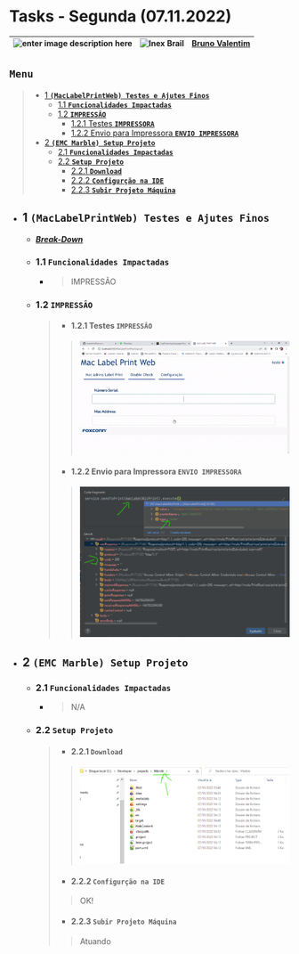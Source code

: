 # Tasks - Segunda (07.11.2022)

| ![enter image description here](https://www.foxconn.com.br/img/logo.png) | ![Inex Brail](https://www.inexbr.com.br/wp-content/uploads/2022/07/logo-inex-azul.png) | [Bruno Valentim](mailto:Bruno.Valentim@inex.com.br) |
| :----------------------------------------------------------------------- | :------------------------------------------------------------------------------------: | :-------------------------------------------------- |

## **`Menu`**  
> - [1 **`(MacLabelPrintWeb) Testes e Ajutes Finos`**](#1-Testes-e-Ajutes-Finos)  
>   - [1.1 **`Funcionalidades Impactadas`**](#12-Funcionalidades-Impactadas)  
>   - [1.2 **`IMPRESSÂO`**](#12-IMPRESSÂO)  
>     - [1.2.1 Testes **`IMPRESSORA`**](#121-Testes-LOGIN) 
>     - [1.2.2 Envio para Impressora **`ENVIO IMPRESSORA`**](#122-Envio-para-Impressora-ENVIO-IMPRESSORA)  
> - [2 **`(EMC Marble) Setup Projeto`**](#2-(EMC-Marble)-Configuração)  
>   - [2.1 **`Funcionalidades Impactadas`**](#21-Funcionalidades-Impactadas)  
>   - [2.2 **`Setup Projeto`**](#22-Setup-Projeto)  
>     - [2.2.1 **`Download`**](#221-Download) 
>     - [2.2.2 **`Configurção na IDE`**](#222-Configurção-na-IDE)  
>     - [2.2.3 **`Subir Projeto Máquina`**](#223-Subir-Projeto-Máquina)  
    
- ## 1 **`(MacLabelPrintWeb) Testes e Ajutes Finos`**  
  - _**[Break-Down](https://docs.google.com/spreadsheets/d/1mk-6tkrOC_l74kDBjqkk-3S-XsXkVOYIQLb1vwm_-wg/edit#gid=0)**_  
  - ### 1.1 **`Funcionalidades Impactadas`**  
    - > IMPRESSÃO
  - ### 1.2 **`IMPRESSÂO`**
    > - #### 1.2.1 Testes **`IMPRESSÂO`**  
      >>![](gif/impression_test.gif)
    > - #### 1.2.2 Envio para Impressora **`ENVIO IMPRESSORA`**  
      >>![](img/07112022/send_to_print.png)
- ## 2 **`(EMC Marble) Setup Projeto`**  
  - ### 2.1 **`Funcionalidades Impactadas`**  
    - > N/A
  - ### 2.2 **`Setup Projeto`**
    > - #### 2.2.1  **`Download`**  
      >>![](img/07112022/download_projeto_emc_marble.png)
    > - #### 2.2.2 **`Configurção na IDE`**  
      >>OK!
    > - #### 2.2.3 **`Subir Projeto Máquina`**  
      >>Atuando
